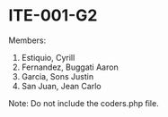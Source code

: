 # ITE-001-G2

Members:
1) Estiquio, Cyrill
2) Fernandez, Buggati Aaron
3) Garcia, Sons Justin
4) San Juan, Jean Carlo

Note:
Do not include the coders.php file. 
